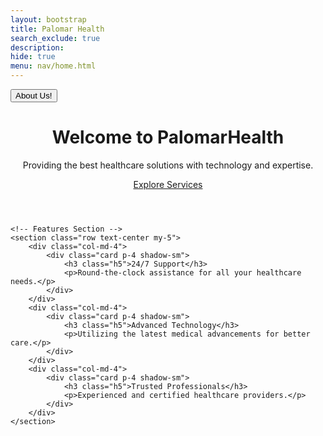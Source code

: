 ```yaml
---
layout: bootstrap
title: Palomar Health  
search_exclude: true
description: 
hide: true
menu: nav/home.html
---
```

<button onclick="window.location.href='{{site.baseurl}}/about';">About Us!</button>



<div class="container mt-5">
    <!-- Hero Section -->
    <header class="text-center py-5 bg-primary text-white rounded">
        <h1 class="display-4">Welcome to PalomarHealth</h1>
        <p class="lead">Providing the best healthcare solutions with technology and expertise.</p>
        <a href="#services" class="btn btn-light btn-lg">Explore Services</a>
    </header>

    <!-- Features Section -->
    <section class="row text-center my-5">
        <div class="col-md-4">
            <div class="card p-4 shadow-sm">
                <h3 class="h5">24/7 Support</h3>
                <p>Round-the-clock assistance for all your healthcare needs.</p>
            </div>
        </div>
        <div class="col-md-4">
            <div class="card p-4 shadow-sm">
                <h3 class="h5">Advanced Technology</h3>
                <p>Utilizing the latest medical advancements for better care.</p>
            </div>
        </div>
        <div class="col-md-4">
            <div class="card p-4 shadow-sm">
                <h3 class="h5">Trusted Professionals</h3>
                <p>Experienced and certified healthcare providers.</p>
            </div>
        </div>
    </section>
</div>

